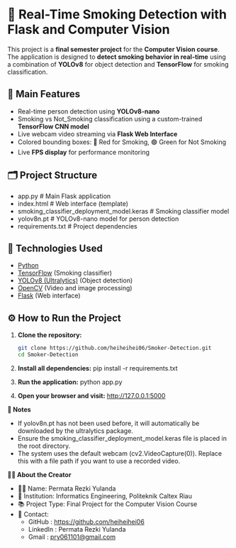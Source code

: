 # 🚬 Real-Time Smoking Detection with Flask and Computer Vision

This project is a **final semester project** for the **Computer Vision course**. The application is designed to **detect smoking behavior in real-time** using a combination of **YOLOv8** for object detection and **TensorFlow** for smoking classification.

## 🎯 Main Features
- Real-time person detection using **YOLOv8-nano**
- Smoking vs Not_Smoking classification using a custom-trained **TensorFlow CNN model**
- Live webcam video streaming via **Flask Web Interface**
- Colored bounding boxes: 🔴 Red for Smoking, 🟢 Green for Not Smoking
- Live **FPS display** for performance monitoring

## 🗂️ Project Structure
- app.py # Main Flask application
- index.html # Web interface (template)
- smoking_classifier_deployment_model.keras # Smoking classifier model
- yolov8n.pt # YOLOv8-nano model for person detection
- requirements.txt # Project dependencies

## 🧠 Technologies Used
- [Python](https://www.python.org/)
- [TensorFlow](https://www.tensorflow.org/) (Smoking classifier)
- [YOLOv8 (Ultralytics)](https://docs.ultralytics.com/) (Object detection)
- [OpenCV](https://opencv.org/) (Video and image processing)
- [Flask](https://flask.palletsprojects.com/) (Web interface)

## ⚙️ How to Run the Project
1. **Clone the repository:**
   ```bash
   git clone https://github.com/heiheihei06/Smoker-Detection.git
   cd Smoker-Detection
   
2. **Install all dependencies:**
   pip install -r requirements.txt
   
3. **Run the application:**
   python app.py
   
4. **Open your browser and visit:**
   http://127.0.0.1:5000

**📝 Notes**
- If yolov8n.pt has not been used before, it will automatically be downloaded by the ultralytics package.
- Ensure the smoking_classifier_deployment_model.keras file is placed in the root directory.
- The system uses the default webcam (cv2.VideoCapture(0)). Replace this with a file path if you want to use a recorded video.

**🙋‍♀️ About the Creator**
- 👩‍💻 Name: Permata Rezki Yulanda
- 🏫 Institution: Informatics Engineering, Politeknik Caltex Riau
- 📚 Project Type: Final Project for the Computer Vision Course
- 💬 Contact: 
    - GitHub : https://github.com/heiheihei06
    - LinkedIn : Permata Rezki Yulanda
    - Gmail : pry061101@gmail.com
